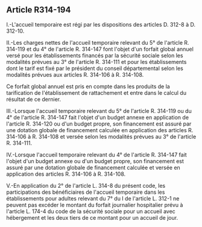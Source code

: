 ## Article R314-194

I.-L'accueil temporaire est régi par les dispositions des articles D. 312-8 à D. 312-10.

II.-Les charges nettes de l'accueil temporaire relevant du 5° de l'article R. 314-119 et du 4° de l'article R.
314-147 font l'objet d'un forfait global annuel versé pour les établissements financés par la sécurité sociale
selon les modalités prévues au 3° de l'article R. 314-111 et pour les établissements dont le tarif est fixé par le
président du conseil départemental selon les modalités prévues aux articles R. 314-106 à R. 314-108.

Ce forfait global annuel est pris en compte dans les produits de la tarification de l'établissement de
rattachement et entre dans le calcul du résultat de ce dernier.

III.-Lorsque l'accueil temporaire relevant du 5° de l'article R. 314-119 ou du 4° de l'article R. 314-147 fait
l'objet d'un budget annexe en application de l'article R. 314-120 ou d'un budget propre, son financement est
assuré par une dotation globale de financement calculée en application des articles R. 314-106 à R. 314-108
et versée selon les modalités prévues au 3° de l'article R. 314-111.

IV.-Lorsque l'accueil temporaire relevant du 4° de l'article R. 314-147 fait l'objet d'un budget annexe ou d'un
budget propre, son financement est assuré par une dotation globale de financement calculée et versée en
application des articles R. 314-106 à R. 314-108.

V.-En application du 2° de l'article L. 314-8 du présent code, les participations des bénéficiaires de l'accueil
temporaire dans les établissements pour adultes relevant du 7° du I de l'article L. 312-1 ne peuvent pas
excéder le montant du forfait journalier hospitalier prévu à l'article L. 174-4 du code de la sécurité sociale
pour un accueil avec hébergement et les deux tiers de ce montant pour un accueil de jour.

